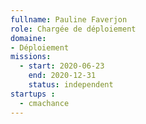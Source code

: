 ```yaml
---
fullname: Pauline Faverjon 
role: Chargée de déploiement 
domaine:
- Déploiement 
missions:
  - start: 2020-06-23
    end: 2020-12-31
    status: independent
startups : 
  - cmachance
---
```

